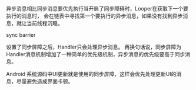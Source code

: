 异步消息相比同步消息要优先执行当开启了同步障碍时，Looper在获取下一个要执行的消息时，
会在链表中寻找第一个要执行的异步消息，如果没有找到异步消息，就让当前线程沉睡。

sync barrier

设置了同步屏障之后，Handler只会处理异步消息。
再换句话说，同步屏障为Handler消息机制增加了一种简单的优先级机制，异步消息的优先级要高于同步消息。


Android 系统源码中UI更新就是使用的同步屏障，这样会优先处理更新UI的消息，尽量避免造成界面卡顿。